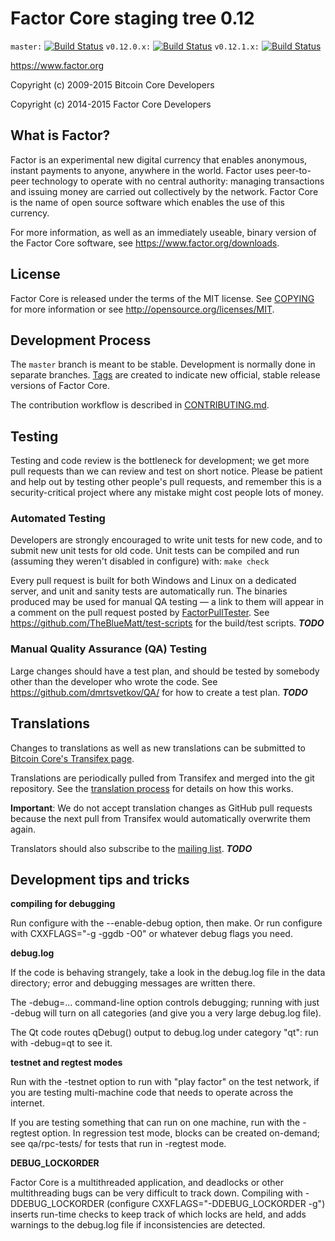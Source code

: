 Factor Core staging tree 0.12
===============================

`master:` [![Build Status](https://travis-ci.org/dmrtsvetkov/factor.svg?branch=master)](https://travis-ci.org/dmrtsvetkov/factor) `v0.12.0.x:` [![Build Status](https://travis-ci.org/dmrtsvetkov/factor.svg?branch=v0.12.0.x)](https://travis-ci.org/dmrtsvetkov/factor/branches) `v0.12.1.x:` [![Build Status](https://travis-ci.org/dmrtsvetkov/factor.svg?branch=v0.12.1.x)](https://travis-ci.org/dmrtsvetkov/factor/branches)

https://www.factor.org

Copyright (c) 2009-2015 Bitcoin Core Developers

Copyright (c) 2014-2015 Factor Core Developers


What is Factor?
----------------

Factor is an experimental new digital currency that enables anonymous, instant
payments to anyone, anywhere in the world. Factor uses peer-to-peer technology
to operate with no central authority: managing transactions and issuing money
are carried out collectively by the network. Factor Core is the name of open
source software which enables the use of this currency.

For more information, as well as an immediately useable, binary version of
the Factor Core software, see https://www.factor.org/downloads.


License
-------

Factor Core is released under the terms of the MIT license. See [COPYING](COPYING) for more
information or see http://opensource.org/licenses/MIT.

Development Process
-------------------

The `master` branch is meant to be stable. Development is normally done in separate branches.
[Tags](https://github.com/ghkdtnsejr6/factor/tags) are created to indicate new official,
stable release versions of Factor Core.

The contribution workflow is described in [CONTRIBUTING.md](https://github.com/ghkdtnsejr6/factor/blob/v0.12.1.x/CONTRIBUTING.md).


Testing
-------

Testing and code review is the bottleneck for development; we get more pull
requests than we can review and test on short notice. Please be patient and help out by testing
other people's pull requests, and remember this is a security-critical project where any mistake might cost people
lots of money.

### Automated Testing

Developers are strongly encouraged to write unit tests for new code, and to
submit new unit tests for old code. Unit tests can be compiled and run (assuming they weren't disabled in configure) with: `make check`

Every pull request is built for both Windows and Linux on a dedicated server,
and unit and sanity tests are automatically run. The binaries produced may be
used for manual QA testing — a link to them will appear in a comment on the
pull request posted by [FactorPullTester](https://github.com/dmrtsvetkov/PullTester). See https://github.com/TheBlueMatt/test-scripts
for the build/test scripts. ***TODO***

### Manual Quality Assurance (QA) Testing

Large changes should have a test plan, and should be tested by somebody other
than the developer who wrote the code.
See https://github.com/dmrtsvetkov/QA/ for how to create a test plan. ***TODO***

Translations
------------

Changes to translations as well as new translations can be submitted to
[Bitcoin Core's Transifex page](https://www.transifex.com/projects/p/factor/).

Translations are periodically pulled from Transifex and merged into the git repository. See the
[translation process](doc/translation_process.md) for details on how this works.

**Important**: We do not accept translation changes as GitHub pull requests because the next
pull from Transifex would automatically overwrite them again.

Translators should also subscribe to the [mailing list](https://groups.google.com/forum/#!forum/factor-translators). ***TODO***

Development tips and tricks
---------------------------

**compiling for debugging**

Run configure with the --enable-debug option, then make. Or run configure with
CXXFLAGS="-g -ggdb -O0" or whatever debug flags you need.

**debug.log**

If the code is behaving strangely, take a look in the debug.log file in the data directory;
error and debugging messages are written there.

The -debug=... command-line option controls debugging; running with just -debug will turn
on all categories (and give you a very large debug.log file).

The Qt code routes qDebug() output to debug.log under category "qt": run with -debug=qt
to see it.

**testnet and regtest modes**

Run with the -testnet option to run with "play factor" on the test network, if you
are testing multi-machine code that needs to operate across the internet.

If you are testing something that can run on one machine, run with the -regtest option.
In regression test mode, blocks can be created on-demand; see qa/rpc-tests/ for tests
that run in -regtest mode.

**DEBUG_LOCKORDER**

Factor Core is a multithreaded application, and deadlocks or other multithreading bugs
can be very difficult to track down. Compiling with -DDEBUG_LOCKORDER (configure
CXXFLAGS="-DDEBUG_LOCKORDER -g") inserts run-time checks to keep track of which locks
are held, and adds warnings to the debug.log file if inconsistencies are detected.
